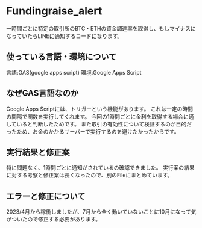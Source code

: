 # Fundingraise_alert
一時間ごとに特定の取引所のBTC・ETHの資金調達率を取得し、もしマイナスになっていたらLINEに通知するコードになります。


## 使っている言語・環境について
言語:GAS(google apps script)
環境:Google Apps Script 


## なぜGAS言語なのか
Google Apps Scriptには、トリガーという機能があります。
これは一定の時間の間隔で関数を実行してくれます。
今回の1時間ごとに金利を取得する場合に適していると判断したためです。
また取引の有効性について検証するのが目的だったため、お金のかかるサーバーで実行するのを避けたかったからです。


## 実行結果と修正案
特に問題なく、1時間ごとに通知がされているの確認できました。
実行案の結果に対する考察と修正案は長くなったので、別のFileにまとめています。


## エラーと修正について
2023/4月から稼働しましたが、7月から全く動いていないことに10月になって気がついたので修正する必要があります。

